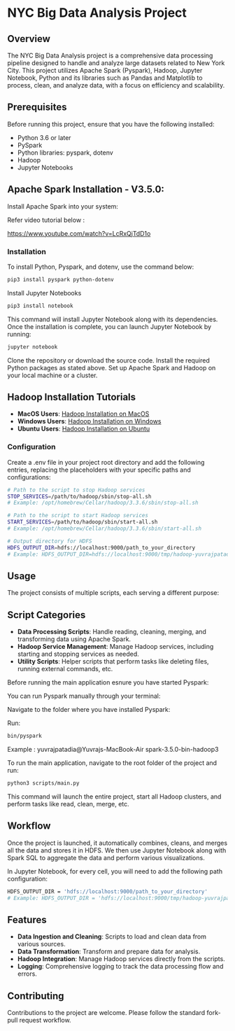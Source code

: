 # NYC Big Data Analysis Project

## Overview

The NYC Big Data Analysis project is a comprehensive data processing pipeline designed to handle and analyze large datasets related to New York City. This project utilizes Apache Spark (Pyspark), Hadoop, Jupyter Notebook, Python and its libraries such as Pandas and Matplotlib to process, clean, and analyze data, with a focus on efficiency and scalability.

## Prerequisites

Before running this project, ensure that you have the following installed:

- Python 3.6 or later
- PySpark
- Python libraries: pyspark, dotenv
- Hadoop
- Jupyter Notebooks

## Apache Spark Installation - V3.5.0:

Install Apache Spark into your system:

Refer video tutorial below :

https://www.youtube.com/watch?v=LcRxQjTdD1o

### Installation

To install Python, Pyspark, and dotenv, use the command below:

```bash
pip3 install pyspark python-dotenv
```
Install Jupyter Notebooks

```bash
pip3 install notebook
```

This command will install Jupyter Notebook along with its dependencies. Once the installation is complete, you can launch Jupyter Notebook by running:

```bash
jupyter notebook
```

Clone the repository or download the source code. Install the required Python packages as stated above. Set up Apache Spark and Hadoop on your local machine or a cluster.

## Hadoop Installation Tutorials

- **MacOS Users**: [Hadoop Installation on MacOS](https://www.youtube.com/watch?v=H999fIuymqc&t=541s)
- **Windows Users**: [Hadoop Installation on Windows](https://www.youtube.com/watch?v=knAS0w-jiUk)
- **Ubuntu Users**: [Hadoop Installation on Ubuntu](https://www.youtube.com/watch?v=Slbi-uzPtnw)


### Configuration

Create a .env file in your project root directory and add the following entries, replacing the placeholders with your specific paths and configurations:

```bash
# Path to the script to stop Hadoop services
STOP_SERVICES=/path/to/hadoop/sbin/stop-all.sh
# Example: /opt/homebrew/Cellar/hadoop/3.3.6/sbin/stop-all.sh

# Path to the script to start Hadoop services
START_SERVICES=/path/to/hadoop/sbin/start-all.sh
# Example: /opt/homebrew/Cellar/hadoop/3.3.6/sbin/start-all.sh

# Output directory for HDFS
HDFS_OUTPUT_DIR=hdfs://localhost:9000/path_to_your_directory
# Example: HDFS_OUTPUT_DIR=hdfs://localhost:9000/tmp/hadoop-yuvrajpatadia/dfs/data
```

## Usage
The project consists of multiple scripts, each serving a different purpose:

## Script Categories

- **Data Processing Scripts**: Handle reading, cleaning, merging, and transforming data using Apache Spark.
- **Hadoop Service Management**: Manage Hadoop services, including starting and stopping services as needed.
- **Utility Scripts**: Helper scripts that perform tasks like deleting files, running external commands, etc.

Before running the main application esnure you have started Pyspark:

You can run Pyspark manually through your terminal:

Navigate to the folder where you have installed Pyspark:

Run:

```bash
bin/pyspark
```
Example : yuvrajpatadia@Yuvrajs-MacBook-Air spark-3.5.0-bin-hadoop3 

To run the main application, navigate to the root folder of the project and run:

```bash
python3 scripts/main.py

```

This command will launch the entire project, start all Hadoop clusters, and perform tasks like read, clean, merge, etc.



## Workflow 

Once the project is launched, it automatically combines, cleans, and merges all the data and stores it in HDFS. We then use Jupyter Notebook along with Spark SQL to aggregate the data and perform various visualizations.

In Jupyter Notebook, for every cell, you will need to add the following path configuration:

```bash
HDFS_OUTPUT_DIR = 'hdfs://localhost:9000/path_to_your_directory'
# Example: HDFS_OUTPUT_DIR = 'hdfs://localhost:9000/tmp/hadoop-yuvrajpatadia/dfs/data'
```

## Features

- **Data Ingestion and Cleaning**: Scripts to load and clean data from various sources.
- **Data Transformation**: Transform and prepare data for analysis.
- **Hadoop Integration**: Manage Hadoop services directly from the scripts.
- **Logging**: Comprehensive logging to track the data processing flow and errors.

## Contributing

Contributions to the project are welcome. Please follow the standard fork-pull request workflow.








